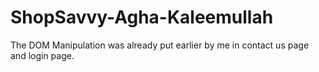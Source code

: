 # ShopSavvy-Agha-Kaleemullah

The DOM Manipulation was already put earlier by me in contact us page and login page.
 
